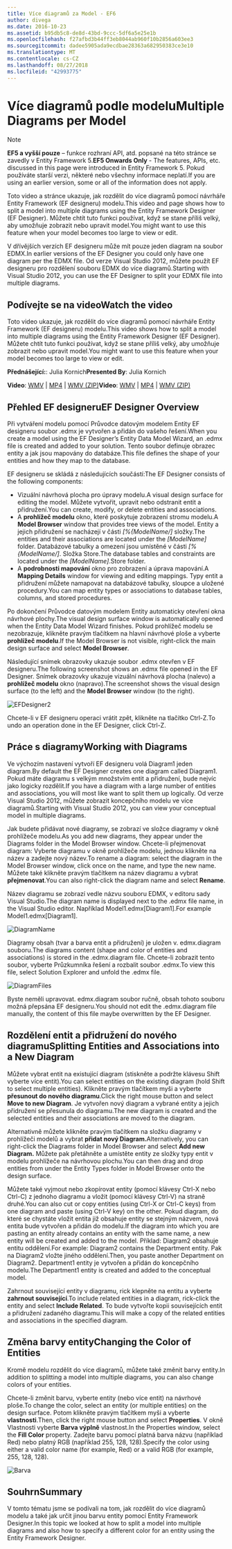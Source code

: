 ```yaml
---
title: Více diagramů za Model - EF6
author: divega
ms.date: 2016-10-23
ms.assetid: b95db5c8-de8d-43bd-9ccc-5df6a5e25e1b
ms.openlocfilehash: f27afbd3b44ff3eb8044ab960f10b2856a603ee3
ms.sourcegitcommit: dadee5905ada9ecdbae28363a682950383ce3e10
ms.translationtype: MT
ms.contentlocale: cs-CZ
ms.lasthandoff: 08/27/2018
ms.locfileid: "42993775"
---
```

# <a name="multiple-diagrams-per-model"></a><span data-ttu-id="aaa40-102">Více diagramů podle modelu</span><span class="sxs-lookup"><span data-stu-id="aaa40-102">Multiple Diagrams per Model</span></span>
> [!NOTE]
> <span data-ttu-id="aaa40-103">**EF5 a vyšší pouze** – funkce rozhraní API, atd. popsané na této stránce se zavedly v Entity Framework 5.</span><span class="sxs-lookup"><span data-stu-id="aaa40-103">**EF5 Onwards Only** - The features, APIs, etc. discussed in this page were introduced in Entity Framework 5.</span></span> <span data-ttu-id="aaa40-104">Pokud používáte starší verzi, některé nebo všechny informace neplatí.</span><span class="sxs-lookup"><span data-stu-id="aaa40-104">If you are using an earlier version, some or all of the information does not apply.</span></span>

<span data-ttu-id="aaa40-105">Toto video a stránce ukazuje, jak rozdělit do více diagramů pomocí návrháře Entity Framework (EF designeru) modelu.</span><span class="sxs-lookup"><span data-stu-id="aaa40-105">This video and page shows how to split a model into multiple diagrams using the Entity Framework Designer (EF Designer).</span></span> <span data-ttu-id="aaa40-106">Můžete chtít tuto funkci používat, když se stane příliš velký, aby umožňuje zobrazit nebo upravit model.</span><span class="sxs-lookup"><span data-stu-id="aaa40-106">You might want to use this feature when your model becomes too large to view or edit.</span></span>

<span data-ttu-id="aaa40-107">V dřívějších verzích EF designeru může mít pouze jeden diagram na soubor EDMX.</span><span class="sxs-lookup"><span data-stu-id="aaa40-107">In earlier versions of the EF Designer you could only have one diagram per the EDMX file.</span></span> <span data-ttu-id="aaa40-108">Od verze Visual Studio 2012, můžete použít EF designeru pro rozdělení souboru EDMX do více diagramů.</span><span class="sxs-lookup"><span data-stu-id="aaa40-108">Starting with Visual Studio 2012, you can use the EF Designer to split your EDMX file into multiple diagrams.</span></span>

## <a name="watch-the-video"></a><span data-ttu-id="aaa40-109">Podívejte se na video</span><span class="sxs-lookup"><span data-stu-id="aaa40-109">Watch the video</span></span>
<span data-ttu-id="aaa40-110">Toto video ukazuje, jak rozdělit do více diagramů pomocí návrháře Entity Framework (EF designeru) modelu.</span><span class="sxs-lookup"><span data-stu-id="aaa40-110">This video shows how to split a model into multiple diagrams using the Entity Framework Designer (EF Designer).</span></span> <span data-ttu-id="aaa40-111">Můžete chtít tuto funkci používat, když se stane příliš velký, aby umožňuje zobrazit nebo upravit model.</span><span class="sxs-lookup"><span data-stu-id="aaa40-111">You might want to use this feature when your model becomes too large to view or edit.</span></span>

<span data-ttu-id="aaa40-112">**Přednášející:**: Julia Kornich</span><span class="sxs-lookup"><span data-stu-id="aaa40-112">**Presented By**: Julia Kornich</span></span>

<span data-ttu-id="aaa40-113">**Video**: [WMV](http://download.microsoft.com/download/5/C/2/5C2B52AB-5532-426F-B078-1E253341B5FA/HDI-ITPro-MSDN-winvideo-multiplediagrams.wmv) | [MP4](http://download.microsoft.com/download/5/C/2/5C2B52AB-5532-426F-B078-1E253341B5FA/HDI-ITPro-MSDN-mp4video-multiplediagrams.m4v) | [WMV (ZIP)](http://download.microsoft.com/download/5/C/2/5C2B52AB-5532-426F-B078-1E253341B5FA/HDI-ITPro-MSDN-winvideo-multiplediagrams.zip)</span><span class="sxs-lookup"><span data-stu-id="aaa40-113">**Video**: [WMV](http://download.microsoft.com/download/5/C/2/5C2B52AB-5532-426F-B078-1E253341B5FA/HDI-ITPro-MSDN-winvideo-multiplediagrams.wmv) | [MP4](http://download.microsoft.com/download/5/C/2/5C2B52AB-5532-426F-B078-1E253341B5FA/HDI-ITPro-MSDN-mp4video-multiplediagrams.m4v) | [WMV (ZIP)](http://download.microsoft.com/download/5/C/2/5C2B52AB-5532-426F-B078-1E253341B5FA/HDI-ITPro-MSDN-winvideo-multiplediagrams.zip)</span></span>

## <a name="ef-designer-overview"></a><span data-ttu-id="aaa40-114">Přehled EF designeru</span><span class="sxs-lookup"><span data-stu-id="aaa40-114">EF Designer Overview</span></span>

<span data-ttu-id="aaa40-115">Při vytváření modelu pomocí Průvodce datovým modelem Entity EF designeru soubor .edmx je vytvořen a přidán do vašeho řešení.</span><span class="sxs-lookup"><span data-stu-id="aaa40-115">When you create a model using the EF Designer’s Entity Data Model Wizard, an .edmx file is created and added to your solution.</span></span> <span data-ttu-id="aaa40-116">Tento soubor definuje obrazec entity a jak jsou mapovány do databáze.</span><span class="sxs-lookup"><span data-stu-id="aaa40-116">This file defines the shape of your entities and how they map to the database.</span></span>

<span data-ttu-id="aaa40-117">EF designeru se skládá z následujících součástí:</span><span class="sxs-lookup"><span data-stu-id="aaa40-117">The EF Designer consists of the following components:</span></span>

-   <span data-ttu-id="aaa40-118">Vizuální návrhová plocha pro úpravy modelu.</span><span class="sxs-lookup"><span data-stu-id="aaa40-118">A visual design surface for editing the model.</span></span> <span data-ttu-id="aaa40-119">Můžete vytvořit, upravit nebo odstranit entit a přidružení.</span><span class="sxs-lookup"><span data-stu-id="aaa40-119">You can create, modify, or delete entities and associations.</span></span>
-   <span data-ttu-id="aaa40-120">A **prohlížeč modelu** okno, které poskytuje zobrazení stromu modelu.</span><span class="sxs-lookup"><span data-stu-id="aaa40-120">A **Model Browser** window that provides tree views of the model.</span></span>  <span data-ttu-id="aaa40-121">Entity a jejich přidružení se nacházejí v části *\[%{ModelName/\]* složky.</span><span class="sxs-lookup"><span data-stu-id="aaa40-121">The entities and their associations are located under the *\[ModelName\]* folder.</span></span> <span data-ttu-id="aaa40-122">Databázové tabulky a omezení jsou umístěné v části  *\[%{ModelName/\]*. Složka Store.</span><span class="sxs-lookup"><span data-stu-id="aaa40-122">The database tables and constraints are located under the *\[ModelName\]*.Store folder.</span></span>
-   <span data-ttu-id="aaa40-123">A **podrobnosti mapování** okno pro zobrazení a úprava mapování.</span><span class="sxs-lookup"><span data-stu-id="aaa40-123">A **Mapping Details** window for viewing and editing mappings.</span></span> <span data-ttu-id="aaa40-124">Typy entit a přidružení můžete namapovat na databázové tabulky, sloupce a uložené procedury.</span><span class="sxs-lookup"><span data-stu-id="aaa40-124">You can map entity types or associations to database tables, columns, and stored procedures.</span></span> 

<span data-ttu-id="aaa40-125">Po dokončení Průvodce datovým modelem Entity automaticky otevření okna návrhové plochy.</span><span class="sxs-lookup"><span data-stu-id="aaa40-125">The visual design surface window is automatically opened when the Entity Data Model Wizard finishes.</span></span> <span data-ttu-id="aaa40-126">Pokud prohlížeč modelu se nezobrazuje, klikněte pravým tlačítkem na hlavní návrhové ploše a vyberte **prohlížeč modelu**.</span><span class="sxs-lookup"><span data-stu-id="aaa40-126">If the Model Browser is not visible, right-click the main design surface and select **Model Browser**.</span></span>

<span data-ttu-id="aaa40-127">Následující snímek obrazovky ukazuje soubor .edmx otevřen v EF designeru.</span><span class="sxs-lookup"><span data-stu-id="aaa40-127">The following screenshot shows an .edmx file opened in the EF Designer.</span></span> <span data-ttu-id="aaa40-128">Snímek obrazovky ukazuje vizuální návrhová plocha (nalevo) a **prohlížeč modelu** okno (napravo).</span><span class="sxs-lookup"><span data-stu-id="aaa40-128">The screenshot shows the visual design surface (to the left) and the **Model Browser** window (to the right).</span></span>

![EFDesigner2](~/ef6/media/efdesigner2.png)

<span data-ttu-id="aaa40-130">Chcete-li v EF designeru operaci vrátit zpět, klikněte na tlačítko Ctrl-Z.</span><span class="sxs-lookup"><span data-stu-id="aaa40-130">To undo an operation done in the EF Designer, click Ctrl-Z.</span></span>

## <a name="working-with-diagrams"></a><span data-ttu-id="aaa40-131">Práce s diagramy</span><span class="sxs-lookup"><span data-stu-id="aaa40-131">Working with Diagrams</span></span>

<span data-ttu-id="aaa40-132">Ve výchozím nastavení vytvoří EF designeru volá Diagram1 jeden diagram.</span><span class="sxs-lookup"><span data-stu-id="aaa40-132">By default the EF Designer creates one diagram called Diagram1.</span></span> <span data-ttu-id="aaa40-133">Pokud máte diagramu s velkým množstvím entit a přidružení, bude nejvíc jako logicky rozdělit.</span><span class="sxs-lookup"><span data-stu-id="aaa40-133">If you have a diagram with a large number of entities and associations, you will most like want to split them up logically.</span></span> <span data-ttu-id="aaa40-134">Od verze Visual Studio 2012, můžete zobrazit koncepčního modelu ve více diagramů.</span><span class="sxs-lookup"><span data-stu-id="aaa40-134">Starting with Visual Studio 2012, you can view your conceptual model in multiple diagrams.</span></span>   

<span data-ttu-id="aaa40-135">Jak budete přidávat nové diagramy, se zobrazí ve složce diagramy v okně prohlížeče modelu.</span><span class="sxs-lookup"><span data-stu-id="aaa40-135">As you add new diagrams, they appear under the Diagrams folder in the Model Browser window.</span></span> <span data-ttu-id="aaa40-136">Chcete-li přejmenovat diagram: Vyberte diagramu v okně prohlížeče modelu, jednou klikněte na název a zadejte nový název.</span><span class="sxs-lookup"><span data-stu-id="aaa40-136">To rename a diagram: select the diagram in the Model Browser window, click once on the name, and type the new name.</span></span>  <span data-ttu-id="aaa40-137">Můžete také klikněte pravým tlačítkem na název diagramu a vybrat **přejmenovat**.</span><span class="sxs-lookup"><span data-stu-id="aaa40-137">You can also right-click the diagram name and select **Rename**.</span></span>

<span data-ttu-id="aaa40-138">Název diagramu se zobrazí vedle názvu souboru EDMX, v editoru sady Visual Studio.</span><span class="sxs-lookup"><span data-stu-id="aaa40-138">The diagram name is displayed next to the .edmx file name, in the Visual Studio editor.</span></span> <span data-ttu-id="aaa40-139">Například Model1.edmx\[Diagram1\].</span><span class="sxs-lookup"><span data-stu-id="aaa40-139">For example Model1.edmx\[Diagram1\].</span></span>

![DiagramName](~/ef6/media/diagramname.png)

<span data-ttu-id="aaa40-141">Diagramy obsah (tvar a barva entit a přidružení) je uložen v. edmx.diagram souboru.</span><span class="sxs-lookup"><span data-stu-id="aaa40-141">The diagrams content (shape and color of entities and associations) is stored in the .edmx.diagram file.</span></span> <span data-ttu-id="aaa40-142">Chcete-li zobrazit tento soubor, vyberte Průzkumníka řešení a rozbalit soubor .edmx.</span><span class="sxs-lookup"><span data-stu-id="aaa40-142">To view this file, select Solution Explorer and unfold the .edmx file.</span></span> 

![DiagramFiles](~/ef6/media/diagramfiles.png)

<span data-ttu-id="aaa40-144">Byste neměli upravovat. edmx.diagram soubor ručně, obsah tohoto souboru možná přepsána EF designeru.</span><span class="sxs-lookup"><span data-stu-id="aaa40-144">You should not edit the .edmx.diagram file manually, the content of this file maybe overwritten by the EF Designer.</span></span>
 
## <a name="splitting-entities-and-associations-into-a-new-diagram"></a><span data-ttu-id="aaa40-145">Rozdělení entit a přidružení do nového diagramu</span><span class="sxs-lookup"><span data-stu-id="aaa40-145">Splitting Entities and Associations into a New Diagram</span></span>

<span data-ttu-id="aaa40-146">Můžete vybrat entit na existující diagram (stiskněte a podržte klávesu Shift vyberte více entit).</span><span class="sxs-lookup"><span data-stu-id="aaa40-146">You can select entities on the existing diagram (hold Shift to select multiple entities).</span></span> <span data-ttu-id="aaa40-147">Klikněte pravým tlačítkem myši a vyberte **přesunout do nového diagramu**.</span><span class="sxs-lookup"><span data-stu-id="aaa40-147">Click the right mouse button and select **Move to new Diagram**.</span></span> <span data-ttu-id="aaa40-148">Je vytvořen nový diagram a vybrané entity a jejich přidružení se přesunula do diagramu.</span><span class="sxs-lookup"><span data-stu-id="aaa40-148">The new diagram is created and the selected entities and their associations are moved to the diagram.</span></span>

<span data-ttu-id="aaa40-149">Alternativně můžete klikněte pravým tlačítkem na složku diagramy v prohlížeči modelů a vybrat **přidat nový Diagram.**</span><span class="sxs-lookup"><span data-stu-id="aaa40-149">Alternatively, you can right-click the Diagrams folder in Model Browser and select **Add new Diagram.**</span></span> <span data-ttu-id="aaa40-150">Můžete pak přetáhněte a umístěte entity ze složky typy entit v modelu prohlížeče na návrhovou plochu.</span><span class="sxs-lookup"><span data-stu-id="aaa40-150">You can then drag and drop entities from under the Entity Types folder in Model Browser onto the design surface.</span></span>

<span data-ttu-id="aaa40-151">Můžete také vyjmout nebo zkopírovat entity (pomocí klávesy Ctrl-X nebo Ctrl-C) z jednoho diagramu a vložit (pomocí klávesy Ctrl-V) na straně druhé.</span><span class="sxs-lookup"><span data-stu-id="aaa40-151">You can also cut or copy entities (using Ctrl-X or Ctrl-C keys) from one diagram and paste (using Ctrl-V key) on the other.</span></span> <span data-ttu-id="aaa40-152">Pokud diagram, do které se chystáte vložit entita již obsahuje entity se stejným názvem, nová entita bude vytvořen a přidán do modelu.</span><span class="sxs-lookup"><span data-stu-id="aaa40-152">If the diagram into which you are pasting an entity already contains an entity with the same name, a new entity will be created and added to the model.</span></span>  <span data-ttu-id="aaa40-153">Příklad: Diagram2 obsahuje entitu oddělení.</span><span class="sxs-lookup"><span data-stu-id="aaa40-153">For example: Diagram2 contains the Department entity.</span></span> <span data-ttu-id="aaa40-154">Pak na Diagram2 vložte jiného oddělení.</span><span class="sxs-lookup"><span data-stu-id="aaa40-154">Then, you paste another Department on Diagram2.</span></span> <span data-ttu-id="aaa40-155">Department1 entity je vytvořen a přidán do koncepčního modelu.</span><span class="sxs-lookup"><span data-stu-id="aaa40-155">The Department1 entity is created and added to the conceptual model.</span></span>   

<span data-ttu-id="aaa40-156">Zahrnout související entity v diagramu, rick klepněte na entitu a vyberte **zahrnout související**.</span><span class="sxs-lookup"><span data-stu-id="aaa40-156">To include related entities in a diagram, rick-click the entity and select **Include Related**.</span></span> <span data-ttu-id="aaa40-157">To bude vytvořte kopii souvisejících entit a přidružení zadaného diagramu.</span><span class="sxs-lookup"><span data-stu-id="aaa40-157">This will make a copy of the related entities and associations in the specified diagram.</span></span>

## <a name="changing-the-color-of-entities"></a><span data-ttu-id="aaa40-158">Změna barvy entity</span><span class="sxs-lookup"><span data-stu-id="aaa40-158">Changing the Color of Entities</span></span>

<span data-ttu-id="aaa40-159">Kromě modelu rozdělit do více diagramů, můžete také změnit barvy entity.</span><span class="sxs-lookup"><span data-stu-id="aaa40-159">In addition to splitting a model into multiple diagrams, you can also change colors of your entities.</span></span>

<span data-ttu-id="aaa40-160">Chcete-li změnit barvu, vyberte entity (nebo více entit) na návrhové ploše.</span><span class="sxs-lookup"><span data-stu-id="aaa40-160">To change the color, select an entity (or multiple entities) on the design surface.</span></span> <span data-ttu-id="aaa40-161">Potom klikněte pravým tlačítkem myši a vyberte **vlastnosti**.</span><span class="sxs-lookup"><span data-stu-id="aaa40-161">Then, click the right mouse button and select **Properties**.</span></span> <span data-ttu-id="aaa40-162">V okně Vlastnosti vyberte **Barva výplně** vlastnost.</span><span class="sxs-lookup"><span data-stu-id="aaa40-162">In the Properties window, select the **Fill Color** property.</span></span> <span data-ttu-id="aaa40-163">Zadejte barvu pomocí platná barva názvu (například Red) nebo platný RGB (například 255, 128, 128).</span><span class="sxs-lookup"><span data-stu-id="aaa40-163">Specify the color using either a valid color name (for example, Red) or a valid RGB (for example, 255, 128, 128).</span></span> 

![Barva](~/ef6/media/color.png)

## <a name="summary"></a><span data-ttu-id="aaa40-165">Souhrn</span><span class="sxs-lookup"><span data-stu-id="aaa40-165">Summary</span></span>

<span data-ttu-id="aaa40-166">V tomto tématu jsme se podívali na tom, jak rozdělit do více diagramů modelu a také jak určit jinou barvu entity pomocí Entity Framework Designer.</span><span class="sxs-lookup"><span data-stu-id="aaa40-166">In this topic we looked at how to split a model into multiple diagrams and also how to specify a different color for an entity using the Entity Framework Designer.</span></span> 
